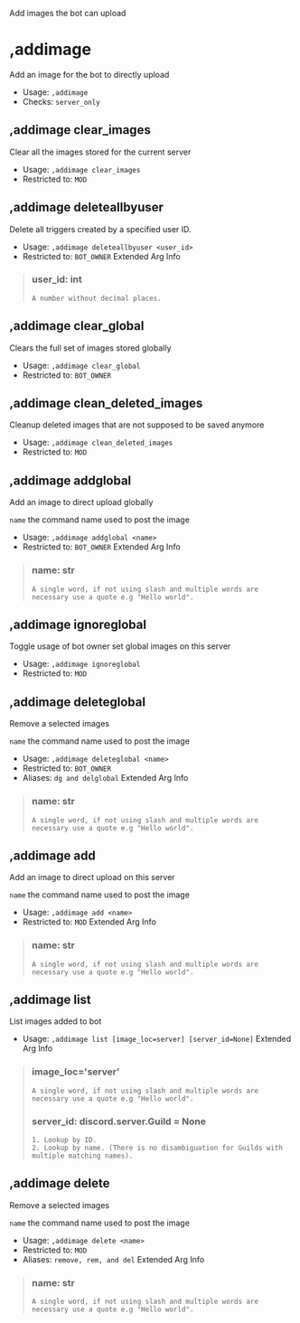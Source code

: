 Add images the bot can upload

# ,addimage
Add an image for the bot to directly upload<br/>
 - Usage: `,addimage`
 - Checks: `server_only`
## ,addimage clear_images
Clear all the images stored for the current server<br/>
 - Usage: `,addimage clear_images`
 - Restricted to: `MOD`
## ,addimage deleteallbyuser
Delete all triggers created by a specified user ID.<br/>
 - Usage: `,addimage deleteallbyuser <user_id>`
 - Restricted to: `BOT_OWNER`
Extended Arg Info
> ### user_id: int
> ```
> A number without decimal places.
> ```
## ,addimage clear_global
Clears the full set of images stored globally<br/>
 - Usage: `,addimage clear_global`
 - Restricted to: `BOT_OWNER`
## ,addimage clean_deleted_images
Cleanup deleted images that are not supposed to be saved anymore<br/>
 - Usage: `,addimage clean_deleted_images`
 - Restricted to: `MOD`
## ,addimage addglobal
Add an image to direct upload globally<br/>

`name` the command name used to post the image<br/>
 - Usage: `,addimage addglobal <name>`
 - Restricted to: `BOT_OWNER`
Extended Arg Info
> ### name: str
> ```
> A single word, if not using slash and multiple words are necessary use a quote e.g "Hello world".
> ```
## ,addimage ignoreglobal
Toggle usage of bot owner set global images on this server<br/>
 - Usage: `,addimage ignoreglobal`
 - Restricted to: `MOD`
## ,addimage deleteglobal
Remove a selected images<br/>

`name` the command name used to post the image<br/>
 - Usage: `,addimage deleteglobal <name>`
 - Restricted to: `BOT_OWNER`
 - Aliases: `dg and delglobal`
Extended Arg Info
> ### name: str
> ```
> A single word, if not using slash and multiple words are necessary use a quote e.g "Hello world".
> ```
## ,addimage add
Add an image to direct upload on this server<br/>

`name` the command name used to post the image<br/>
 - Usage: `,addimage add <name>`
 - Restricted to: `MOD`
Extended Arg Info
> ### name: str
> ```
> A single word, if not using slash and multiple words are necessary use a quote e.g "Hello world".
> ```
## ,addimage list
List images added to bot<br/>
 - Usage: `,addimage list [image_loc=server] [server_id=None]`
Extended Arg Info
> ### image_loc='server'
> ```
> A single word, if not using slash and multiple words are necessary use a quote e.g "Hello world".
> ```
> ### server_id: discord.server.Guild = None
> 
> 
>     1. Lookup by ID.
>     2. Lookup by name. (There is no disambiguation for Guilds with multiple matching names).
> 
>     
## ,addimage delete
Remove a selected images<br/>

`name` the command name used to post the image<br/>
 - Usage: `,addimage delete <name>`
 - Restricted to: `MOD`
 - Aliases: `remove, rem, and del`
Extended Arg Info
> ### name: str
> ```
> A single word, if not using slash and multiple words are necessary use a quote e.g "Hello world".
> ```
